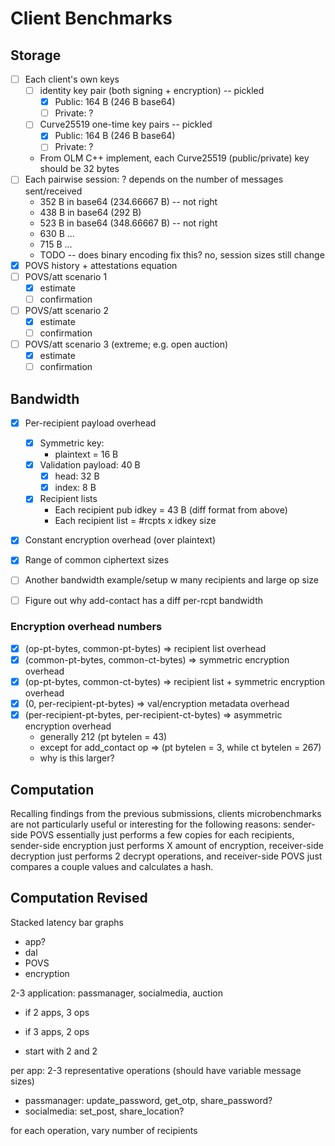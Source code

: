 # Client Benchmarks

## Storage

- [ ] Each client's own keys
  - [ ] identity key pair (both signing + encryption) -- pickled
    - [x] Public: 164 B (246 B base64)
    - [ ] Private: ?
  - [ ] Curve25519 one-time key pairs -- pickled
    - [x] Public: 164 B (246 B base64)
    - [ ] Private: ?
  - From OLM C++ implement, each Curve25519 (public/private) key should be 32 bytes
- [ ] Each pairwise session: ? depends on the number of messages sent/received
  - 352 B in base64 (234.66667 B) -- not right
  - 438 B in base64 (292 B)
  - 523 B in base64 (348.66667 B) -- not right
  - 630 B ...
  - 715 B ...
  - TODO -- does binary encoding fix this? no, session sizes still change
- [x] POVS history + attestations equation
- [ ] POVS/att scenario 1
  - [x] estimate
  - [ ] confirmation
- [ ] POVS/att scenario 2
  - [x] estimate
  - [ ] confirmation
- [ ] POVS/att scenario 3 (extreme; e.g. open auction)
  - [x] estimate
  - [ ] confirmation

## Bandwidth

- [x] Per-recipient payload overhead
  - [x] Symmetric key:
    - plaintext = 16 B
  - [x] Validation payload: 40 B
    - [x] head: 32 B
    - [x] index: 8 B
  - [x] Recipient lists
    - Each recipient pub idkey = 43 B (diff format from above)
    - Each recipient list = #rcpts x idkey size
- [x] Constant encryption overhead (over plaintext)
- [x] Range of common ciphertext sizes

- [ ] Another bandwidth example/setup w many recipients and large op size
- [ ] Figure out why add-contact has a diff per-rcpt bandwidth

### Encryption overhead numbers

 - [x] (op-pt-bytes, common-pt-bytes) => recipient list overhead
 - [x] (common-pt-bytes, common-ct-bytes) => symmetric encryption overhead
 - [x] (op-pt-bytes, common-ct-bytes) => recipient list + symmetric encryption overhead
 - [x] (0, per-recipient-pt-bytes) => val/encryption metadata overhead
 - [x] (per-recipient-pt-bytes, per-recipient-ct-bytes) => asymmetric encryption overhead
   - generally 212 (pt bytelen = 43)
   - except for add_contact op => (pt bytelen = 3, while ct bytelen = 267)
   - why is this larger?

## Computation

Recalling findings from the previous submissions, clients microbenchmarks are not
particularly useful or interesting for the following reasons: sender-side POVS 
essentially just performs a few copies for each recipients, sender-side encryption
just performs X amount of encryption, receiver-side decryption just performs 2
decrypt operations, and receiver-side POVS just compares a couple values and calculates
a hash. 

## Computation Revised

Stacked latency bar graphs
- app?
- dal
- POVS
- encryption

2-3 application: passmanager, socialmedia, auction
- if 2 apps, 3 ops
- if 3 apps, 2 ops

- start with 2 and 2

per app: 2-3 representative operations (should have variable message sizes)
- passmanager: update_password, get_otp, share_password?
- socialmedia: set_post, share_location?

for each operation, vary number of recipients















